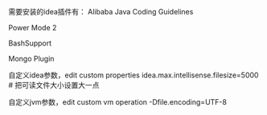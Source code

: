 需要安装的idea插件有：
Alibaba Java Coding Guidelines

Power Mode 2

BashSupport

Mongo Plugin



自定义idea参数，edit custom properties
idea.max.intellisense.filesize=5000 # 把可读文件大小设置大一点


自定义jvm参数，edit custom vm operation
-Dfile.encoding=UTF-8